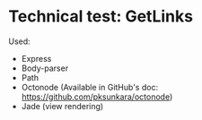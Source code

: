 # Technical test: GetLinks

Used:
* Express
* Body-parser
* Path
* Octonode (Available in GitHub's doc: https://github.com/pksunkara/octonode)
* Jade (view rendering)
